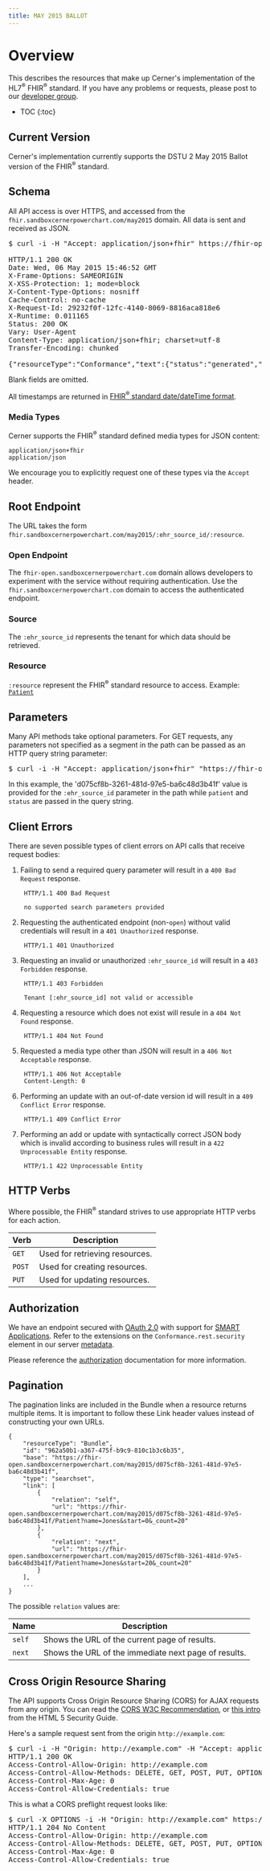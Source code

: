 ```yaml
---
title: MAY 2015 BALLOT
---
```


# Overview

This describes the resources that make up Cerner's implementation of the HL7<sup>®</sup> FHIR<sup>®</sup> standard. If you have any problems or requests,
please post to our [developer group](https://groups.google.com/d/forum/cerner-fhir-developers).

* TOC
{:toc}

## Current Version

Cerner's implementation currently supports the DSTU 2 May 2015 Ballot version of the FHIR<sup>®</sup> standard.

## Schema

All API access is over HTTPS, and accessed from the `fhir.sandboxcernerpowerchart.com/may2015`
domain.  All data is sent and received as JSON.

<pre class="terminal">
$ curl -i -H "Accept: application/json+fhir" https://fhir-open.sandboxcernerpowerchart.com/may2015/d075cf8b-3261-481d-97e5-ba6c48d3b41f/metadata

HTTP/1.1 200 OK
Date: Wed, 06 May 2015 15:46:52 GMT
X-Frame-Options: SAMEORIGIN
X-XSS-Protection: 1; mode=block
X-Content-Type-Options: nosniff
Cache-Control: no-cache
X-Request-Id: 29232f0f-12fc-4140-8069-8816aca818e6
X-Runtime: 0.011165
Status: 200 OK
Vary: User-Agent
Content-Type: application/json+fhir; charset=utf-8
Transfer-Encoding: chunked

{"resourceType":"Conformance","text":{"status":"generated","div":"\u003cdiv\u003eGenerated Conformance Statement\u003c/div\u003e"},"url":"https://fhir-open.sandboxcernerpowerchart.com/may2015/d075cf8b-3261-481d-97e5-ba6c48d3b41f/metadata","name":"Cerner Conformance Statement","publisher":"Cerner","description":"Describes capabilities of this server","status":"draft","date":"2015-10-09T19:02:48.255+00:00","fhirVersion":"0.5.0","acceptUnknown":false,"format":["json"],"rest":[{"mode":"server","documentation":"All the functionality defined in FHIR","security":{"cors":true},"resource":[{"type":"AllergyIntolerance","interaction":[{"code":"search-type"}],"searchParam":[{"name":"patient","type":"reference","documentation":"Who the sensitivity is for"},{"name":"status","type":"token","documentation":"The status of the allergy"}]},{"type":"Condition","interaction":[{"code":"search-type"}],"searchParam":[{"name":"patient","type":"reference","documentation":"Who has the condition?"},{"name":"subject","type":"reference","documentation":"Who has the condition?"},{"name":"clinicalstatus","type":"token","documentation":"The clinical status of the condition"},{"name":"category","type":"token","documentation":"The category of the condition"}]},{"type":"DiagnosticReport","interaction":[{"code":"search-type"}],"searchParam":[{"name":"patient","type":"reference","documentation":"The subject of the report if a patient"},{"name":"subject","type":"reference","documentation":"The subject of the report"}]},{"type":"Encounter","interaction":[{"code":"read"},{"code":"search-type"}],"readHistory":false,"searchParam":[{"name":"patient","type":"reference","documentation":"The patient present at the encounter"}]},{"type":"Immunization","interaction":[{"code":"search-type"}],"searchParam":[{"name":"patient","type":"reference","documentation":"The patient for the vaccination record"}]},{"type":"MedicationPrescription","interaction":[{"code":"search-type"}],"searchParam":[{"name":"patient","type":"reference","documentation":"The identity of a patient to list dispenses for"},{"name":"status","type":"token","documentation":"The status of the prescription"},{"name":"scheduledtiming-bounds-end","type":"date","documentation":"The period end of the prescription timing schedule. This parameter value should be prefixed by \u003c="},{"name":"_count","type":"number","documentation":"The maximum number of results to return"}]},{"type":"Observation","interaction":[{"code":"search-type"}],"searchParam":[{"name":"patient","type":"reference","documentation":"The subject that the observation is about (if patient)"},{"name":"subject","type":"reference","documentation":"The subject that the observation is about"},{"name":"code","type":"token","documentation":"The type of observation"},{"name":"date","type":"date","documentation":"The date range into which the observation falls. This parameter value should be present twice, prefixed once by '\u003e' representing the earliest date and once by '\u003c' representing the latest date."}]},{"type":"Patient","interaction":[{"code":"read"},{"code":"search-type"}],"readHistory":false,"searchParam":[{"name":"_id","type":"token","documentation":"The logical resource id associated with the resource (must be supported by all servers)"},{"name":"birthdate","type":"date","documentation":"The patient's date of birth"},{"name":"identifier","type":"token","documentation":"A patient identifier"},{"name":"name","type":"string","documentation":"A portion of either family or given name of the patient"},{"name":"telecom","type":"string","documentation":"The value in any kind of telecom details of the patient"},{"name":"start","type":"number","documentation":"The offset to use when returning results"},{"name":"_count","type":"number","documentation":"The maximum number of results to return"}]}]}]}
</pre>

Blank fields are omitted.

All timestamps are returned in [FHIR<sup>®</sup> standard date/dateTime format](http://www.hl7.org/implement/standards/fhir/datatypes.html#date).

### Media Types

Cerner supports the FHIR<sup>®</sup> standard defined media types for JSON content:

    application/json+fhir
    application/json

We encourage you to explicitly request one of these types via the `Accept` header.

## Root Endpoint

The URL takes the form `fhir.sandboxcernerpowerchart.com/may2015/:ehr_source_id/:resource`.

### Open Endpoint

The `fhir-open.sandboxcernerpowerchart.com` domain allows developers to experiment with the service without requiring
authentication. Use the `fhir.sandboxcernerpowerchart.com` domain to access the authenticated endpoint.

### Source

The `:ehr_source_id` represents the tenant for which data should be retrieved.

### Resource

`:resource` represent the FHIR<sup>®</sup> standard resource to access. Example: <a href="/may2015/patient/">`Patient`</a>

## Parameters

Many API methods take optional parameters. For GET requests, any parameters not
specified as a segment in the path can be passed as an HTTP query string
parameter:

<pre class="terminal">
$ curl -i -H "Accept: application/json+fhir" "https://fhir-open.sandboxcernerpowerchart.com/may2015/d075cf8b-3261-481d-97e5-ba6c48d3b41f/MedicationPrescription?patient=2744010&status=active"
</pre>

In this example, the 'd075cf8b-3261-481d-97e5-ba6c48d3b41f' value is provided for the `:ehr_source_id` parameter in the path
while `patient` and `status` are passed in the query string.

## Client Errors

There are seven possible types of client errors on API calls that
receive request bodies:

1. Failing to send a required query parameter will result in a `400 Bad Request` response.

        HTTP/1.1 400 Bad Request

        no supported search parameters provided

2. Requesting the authenticated endpoint (non-`open`) without valid credentials will result in a `401 Unauthorized`
   response.

        HTTP/1.1 401 Unauthorized

3. Requesting an invalid or unauthorized `:ehr_source_id` will result in a `403 Forbidden` response.

        HTTP/1.1 403 Forbidden

        Tenant [:ehr_source_id] not valid or accessible

4. Requesting a resource which does not exist will resule in a `404 Not Found` response.

        HTTP/1.1 404 Not Found

5. Requested a media type other than JSON will result in a `406 Not Acceptable` response.

        HTTP/1.1 406 Not Acceptable
        Content-Length: 0

6. Performing an update with an out-of-date version id will result in a `409 Conflict Error` response.

        HTTP/1.1 409 Conflict Error

7. Performing an add or update with syntactically correct JSON body which is invalid according to business rules will result in a `422 Unprocessable Entity` response.

        HTTP/1.1 422 Unprocessable Entity

## HTTP Verbs

Where possible, the FHIR<sup>®</sup> standard strives to use appropriate HTTP verbs for each action.

Verb | Description
-----|-----------
`GET` | Used for retrieving resources.
`POST` | Used for creating resources.
`PUT` | Used for updating resources.

## Authorization

We have an endpoint secured with [OAuth 2.0](http://oauth.net/2/) with support for [SMART Applications](http://docs.smarthealthit.org/).
Refer to the extensions on the `Conformance.rest.security` element in our server [metadata](conformance/).

Please reference the <a href="/may2015/authorization/">authorization</a> documentation for more information. 

## Pagination

The pagination links are included in the Bundle when a resource returns multiple items. It is important to
follow these Link header values instead of constructing your own URLs.

    {
        "resourceType": "Bundle",
        "id": "962a50b1-a367-475f-b9c9-810c1b3c6b35",
        "base": "https://fhir-open.sandboxcernerpowerchart.com/may2015/d075cf8b-3261-481d-97e5-ba6c48d3b41f",
        "type": "searchset",
        "link": [
            {
                "relation": "self",
                "url": "https://fhir-open.sandboxcernerpowerchart.com/may2015/d075cf8b-3261-481d-97e5-ba6c48d3b41f/Patient?name=Jones&start=0&_count=20"
            },
            {
                "relation": "next",
                "url": "https://fhir-open.sandboxcernerpowerchart.com/may2015/d075cf8b-3261-481d-97e5-ba6c48d3b41f/Patient?name=Jones&start=20&_count=20"
            }
        ],
        ...
    }

The possible `relation` values are:

Name | Description
-----------|-----------|
`self` |Shows the URL of the current page of results.
`next` |Shows the URL of the immediate next page of results.

## Cross Origin Resource Sharing

The API supports Cross Origin Resource Sharing (CORS) for AJAX requests from
any origin.
You can read the [CORS W3C Recommendation](http://www.w3.org/TR/cors), or
[this intro](http://code.google.com/p/html5security/wiki/CrossOriginRequestSecurity) from the
HTML 5 Security Guide.

Here's a sample request sent from the origin `http://example.com`:

<pre class="terminal">
$ curl -i -H "Origin: http://example.com" -H "Accept: application/json+fhir" https://fhir-open.sandboxcernerpowerchart.com/may2015/d075cf8b-3261-481d-97e5-ba6c48d3b41f/metadata
HTTP/1.1 200 OK
Access-Control-Allow-Origin: http://example.com
Access-Control-Allow-Methods: DELETE, GET, POST, PUT, OPTIONS, HEAD
Access-Control-Max-Age: 0
Access-Control-Allow-Credentials: true
</pre>

This is what a CORS preflight request looks like:

<pre class="terminal">
$ curl -X OPTIONS -i -H "Origin: http://example.com" https://fhir-open.sandboxcernerpowerchart.com/may2015/d075cf8b-3261-481d-97e5-ba6c48d3b41f/metadata
HTTP/1.1 204 No Content
Access-Control-Allow-Origin: http://example.com
Access-Control-Allow-Methods: DELETE, GET, POST, PUT, OPTIONS, HEAD
Access-Control-Max-Age: 0
Access-Control-Allow-Credentials: true
</pre>